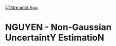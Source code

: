 [![Streamlit App](https://static.streamlit.io/badges/streamlit_badge_black_white.svg)](https://share.streamlit.io/cadasa/nguyen)
# NGUYEN - Non-Gaussian UncertaintY EstimatioN
